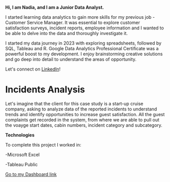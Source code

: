 **Hi, I am Nadia, and I am a Junior Data Analyst.**

I started learning data analytics to gain more skills for my previous job - Customer Service Manager. It was essential to explore customer satisfaction surveys, incident reports, employee information and I wanted to be able to delve into the data and thoroughly investigate it.

I started my data journey in 2023 with exploring spreadsheets, followed by SQL, Tableau and R. Google Data Analytics Professional Certificate was a powerful boost to my development.
I enjoy brainstorming creative solutions and go deep into detail to understand the areas of opportunity. 

Let's connect on [LinkedIn](https://www.linkedin.com/in/nadia-usalko-530400260/)! 


# Incidents Analysis
Let's imagine that the client for this case study is a start-up cruise company, asking to analyze data of the reported incidents to understand trends and identify opportunities to increase guest satisfaction.
All the guest complaints get recorded in the system, from where we are able to pull out the voayge start dates, cabin numbers, incident category and subcategory.

**Technologies**

To complete this project I worked in:

-Microsoft Excel

-Tableau Public

[Go to my Dashboard link](https://public.tableau.com/views/Incident_Data_17254798026780/Dashboard1?:language=en-GB&:sid=&:redirect=auth&:display_count=n&:origin=viz_share_link)









